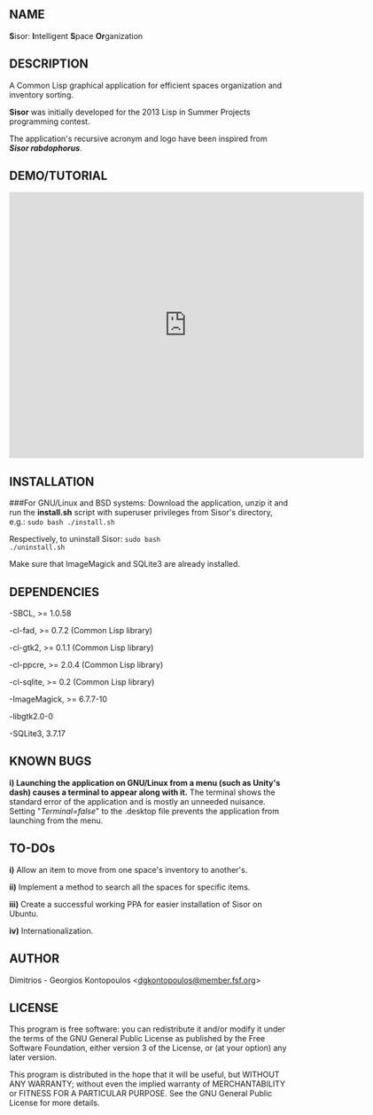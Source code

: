 ## NAME

<b>S</b>isor: <b>I</b>ntelligent <b>S</b>pace <b>Or</b>ganization

## DESCRIPTION

A Common Lisp graphical application for efficient spaces organization and inventory sorting.

<b>Sisor</b> was initially developed for the <a href="http://lispinsummerprojects.org/" style="text-decoration:none">2013 Lisp in Summer Projects programming contest</a>.

The application's <a href="http://en.wikipedia.org/wiki/Recursive_acronym#Computer-related_examples" style="text-decoration:none">recursive acronym</a> and logo have been inspired from <b><i><a href="http://en.wikipedia.org/wiki/Sisor" style="text-decoration:none">Sisor rabdophorus</a></i></b>.

## DEMO/TUTORIAL

<center><iframe width="640" height="480" src="http://www.youtube.com/embed/uIqMjxHD-6Q?rel=0&vq=hd720" frameborder="0" allowfullscreen></iframe></center>

## INSTALLATION

###For GNU/Linux and BSD systems:
Download the application, unzip it and run the <b>install.sh</b> script with superuser privileges from Sisor's directory, e.g.:
<code>sudo bash ./install.sh</code>

Respectively, to uninstall Sisor:
<code>sudo bash ./uninstall.sh</code>

Make sure that ImageMagick and SQLite3 are already installed.

## DEPENDENCIES

\-<a href="http://www.sbcl.org/" style="text-decoration:none">SBCL</a>, >= 1.0.58

\-<a href="http://weitz.de/cl-fad/" style="text-decoration:none">cl-fad</a>, >= 0.7.2 (Common Lisp library)

\-<a href="http://www.cliki.net/cl-gtk2" style="text-decoration:none">cl-gtk2</a>, >= 0.1.1 (Common Lisp library)

\-<a href="http://weitz.de/cl-ppcre/" style="text-decoration:none">cl-ppcre</a>, >= 2.0.4 (Common Lisp library)

\-<a href="http://common-lisp.net/project/cl-sqlite/" style="text-decoration:none">cl-sqlite</a>, >= 0.2 (Common Lisp library)

\-<a href="http://www.imagemagick.org/" style="text-decoration:none">ImageMagick</a>, >= 6.7.7-10

\-libgtk2.0-0

\-<a href="https://www.sqlite.org/" style="text-decoration:none">SQLite3</a>, 3.7.17

## KNOWN BUGS

<b>i) <a href="https://github.com/dgkontopoulos/Sisor/issues/1" style="text-decoration:none">Launching the application on GNU/Linux from a menu (such as Unity's dash) causes a terminal to appear along with it.</a></b> The terminal shows the standard error of the application and is mostly an unneeded nuisance. Setting "<i>Terminal=false</i>" to the .desktop file prevents the application from launching from the menu.

## TO-DOs

<b>i)</b> Allow an item to move from one space's inventory to another's.

<b>ii)</b> Implement a method to search all the spaces for specific items.

<b>iii)</b> Create a successful working PPA for easier installation of Sisor on Ubuntu.

<b>iv)</b> Internationalization.

## AUTHOR

Dimitrios - Georgios Kontopoulos <<dgkontopoulos@member.fsf.org>>

## LICENSE

This program is free software: you can redistribute it and/or modify
it under the terms of the GNU General Public License as
published by the Free Software Foundation, either version 3 of the
License, or (at your option) any later version.

This program is distributed in the hope that it will be useful,
but WITHOUT ANY WARRANTY; without even the implied warranty of
MERCHANTABILITY or FITNESS FOR A PARTICULAR PURPOSE.  See the
<a href="https://www.gnu.org/copyleft/gpl.html" style="text-decoration:none">GNU General Public License</a> for more details.

